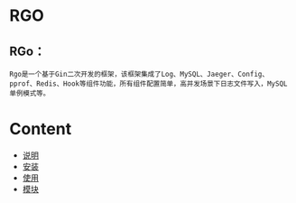 # RGO

## RGo：
    Rgo是一个基于Gin二次开发的框架，该框架集成了Log、MySQL、Jaeger、Config、pprof、Redis、Hook等组件功能，所有组件配置简单，高并发场景下日志文件写入，MySQL单例模式等。
# Content

* [说明](#说明)
* [安装](#安装)
* [使用](#使用)
* [模块](#模块)